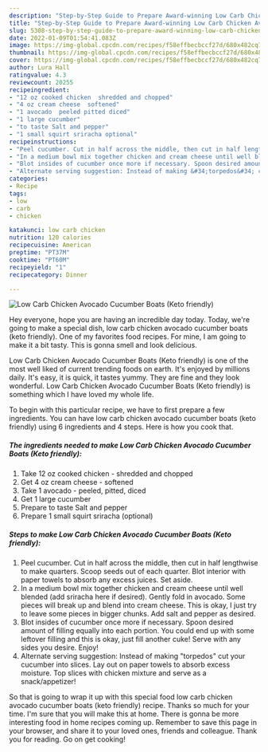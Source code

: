 ```yaml
---
description: "Step-by-Step Guide to Prepare Award-winning Low Carb Chicken Avocado Cucumber Boats (Keto friendly)"
title: "Step-by-Step Guide to Prepare Award-winning Low Carb Chicken Avocado Cucumber Boats (Keto friendly)"
slug: 5308-step-by-step-guide-to-prepare-award-winning-low-carb-chicken-avocado-cucumber-boats-keto-friendly
date: 2022-01-09T01:54:41.083Z
image: https://img-global.cpcdn.com/recipes/f58effbecbccf27d/680x482cq70/low-carb-chicken-avocado-cucumber-boats-keto-friendly-recipe-main-photo.jpg
thumbnail: https://img-global.cpcdn.com/recipes/f58effbecbccf27d/680x482cq70/low-carb-chicken-avocado-cucumber-boats-keto-friendly-recipe-main-photo.jpg
cover: https://img-global.cpcdn.com/recipes/f58effbecbccf27d/680x482cq70/low-carb-chicken-avocado-cucumber-boats-keto-friendly-recipe-main-photo.jpg
author: Lura Hall
ratingvalue: 4.3
reviewcount: 20255
recipeingredient:
- "12 oz cooked chicken  shredded and chopped"
- "4 oz cream cheese  softened"
- "1 avocado  peeled pitted diced"
- "1 large cucumber"
- "to taste Salt and pepper"
- "1 small squirt sriracha optional"
recipeinstructions:
- "Peel cucumber. Cut in half across the middle, then cut in half lengthwise to make quarters. Scoop seeds out of each quarter. Blot interior with paper towels to absorb any excess juices. Set aside."
- "In a medium bowl mix together chicken and cream cheese until well blended (add sriracha here if desired). Gently fold in avocado. Some pieces will break up and blend into cream cheese. This is okay, I just try to leave some pieces in bigger chunks. Add salt and pepper as desired."
- "Blot insides of cucumber once more if necessary. Spoon desired amount of filling equally into each portion. You could end up with some leftover filling and this is okay, just fill another cuke! Serve with any sides you desire. Enjoy!"
- "Alternate serving suggestion: Instead of making &#34;torpedos&#34; cut your cucumber into slices. Lay out on paper towels to absorb excess moisture. Top slices with chicken mixture and serve as a snack/appetizer!"
categories:
- Recipe
tags:
- low
- carb
- chicken

katakunci: low carb chicken 
nutrition: 120 calories
recipecuisine: American
preptime: "PT37M"
cooktime: "PT60M"
recipeyield: "1"
recipecategory: Dinner

---
```



![Low Carb Chicken Avocado Cucumber Boats (Keto friendly)](https://img-global.cpcdn.com/recipes/f58effbecbccf27d/680x482cq70/low-carb-chicken-avocado-cucumber-boats-keto-friendly-recipe-main-photo.jpg)

Hey everyone, hope you are having an incredible day today. Today, we're going to make a special dish, low carb chicken avocado cucumber boats (keto friendly). One of my favorites food recipes. For mine, I am going to make it a bit tasty. This is gonna smell and look delicious.



Low Carb Chicken Avocado Cucumber Boats (Keto friendly) is one of the most well liked of current trending foods on earth. It's enjoyed by millions daily. It's easy, it is quick, it tastes yummy. They are fine and they look wonderful. Low Carb Chicken Avocado Cucumber Boats (Keto friendly) is something which I have loved my whole life.


To begin with this particular recipe, we have to first prepare a few ingredients. You can have low carb chicken avocado cucumber boats (keto friendly) using 6 ingredients and 4 steps. Here is how you cook that.

<!--inarticleads1-->

##### The ingredients needed to make Low Carb Chicken Avocado Cucumber Boats (Keto friendly):

1. Take 12 oz cooked chicken - shredded and chopped
1. Get 4 oz cream cheese - softened
1. Take 1 avocado - peeled, pitted, diced
1. Get 1 large cucumber
1. Prepare to taste Salt and pepper
1. Prepare 1 small squirt sriracha (optional)




<!--inarticleads2-->

##### Steps to make Low Carb Chicken Avocado Cucumber Boats (Keto friendly):

1. Peel cucumber. Cut in half across the middle, then cut in half lengthwise to make quarters. Scoop seeds out of each quarter. Blot interior with paper towels to absorb any excess juices. Set aside.
1. In a medium bowl mix together chicken and cream cheese until well blended (add sriracha here if desired). Gently fold in avocado. Some pieces will break up and blend into cream cheese. This is okay, I just try to leave some pieces in bigger chunks. Add salt and pepper as desired.
1. Blot insides of cucumber once more if necessary. Spoon desired amount of filling equally into each portion. You could end up with some leftover filling and this is okay, just fill another cuke! Serve with any sides you desire. Enjoy!
1. Alternate serving suggestion: Instead of making &#34;torpedos&#34; cut your cucumber into slices. Lay out on paper towels to absorb excess moisture. Top slices with chicken mixture and serve as a snack/appetizer!




So that is going to wrap it up with this special food low carb chicken avocado cucumber boats (keto friendly) recipe. Thanks so much for your time. I'm sure that you will make this at home. There is gonna be more interesting food in home recipes coming up. Remember to save this page in your browser, and share it to your loved ones, friends and colleague. Thank you for reading. Go on get cooking!
